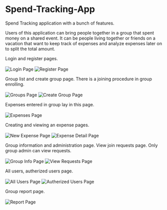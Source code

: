# Spend-Tracking-App
Spend Tracking application with a bunch of features. 

Users of this application can bring people together in a group that spent money on a shared event. It can be people living together or friends on a vacation that want to keep track of expenses and analyze expenses later on to split the total amount.

Login and register pages. <br/><br/>
![Login Page](screenshots/login.png)
![Register Page](screenshots/register.png) <br/>

Group list and create group page. There is a joining procedure in group enrolling. <br/><br/>
![Groups Page](screenshots/groups.png)
![Create Group Page](screenshots/creategroup.png) <br/>

Expenses entered in group lay in this page. <br/><br/>
![Expenses Page](screenshots/expenses.png) <br/>

Creating and viewing an expense pages. <br/><br/>
![New Expense Page](screenshots/new_expense.png)
![Expense Detail Page](screenshots/exp_detail.png) <br/>

Group information and administration page. View join requests page. Only group admin can view requests. <br/><br/>
![Group Info Page](screenshots/groupinfo.png)
![View Requests Page](screenshots/requests.png) <br/>

All users, autherized users page. <br/><br/>
![All Users Page](screenshots/allusers.png)
![Autherized Users Page](screenshots/authority.png) <br/>

Group report page. <br/><br/>
![Report Page](screenshots/rapor.png)
